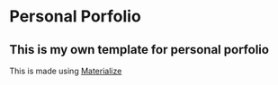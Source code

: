 # Personal Porfolio

## This is my own template for personal porfolio

This is made using [Materialize](https://materializecss.com/)

